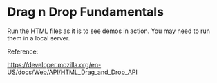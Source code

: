 # Drag n Drop Fundamentals

Run the HTML files as it is to see demos in action. You may need to run them in a local server.

Reference:

https://developer.mozilla.org/en-US/docs/Web/API/HTML_Drag_and_Drop_API